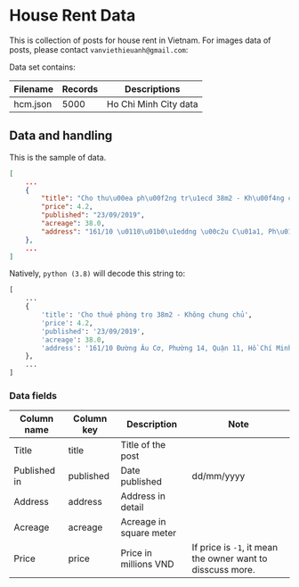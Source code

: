 # House Rent Data

This is collection of posts for house rent in Vietnam. For images data of posts, please contact `vanviethieuanh@gmail.com`:

Data set contains:

| Filename | Records | Descriptions          |
| -------- | ------- | --------------------- |
| hcm.json | 5000    | Ho Chi Minh City data |

## Data and handling

This is the sample of data.

```json
[
    ...
    {
        "title": "Cho thu\u00ea ph\u00f2ng tr\u1ecd 38m2 - Kh\u00f4ng chung ch\u1ee7",
        "price": 4.2,
        "published": "23/09/2019",
        "acreage": 38.0,
        "address": "161/10 \u0110\u01b0\u1eddng \u00c2u C\u01a1, Ph\u01b0\u1eddng 14, Qu\u1eadn 11, H\u1ed3 Ch\u00ed Minh"
    },
    ...
]
```

Natively, `python (3.8)` will decode this string to:

```python
[
    ...
    {
        'title': 'Cho thuê phòng trọ 38m2 - Không chung chủ',
        'price': 4.2, 
        'published': '23/09/2019', 
        'acreage': 38.0, 
        'address': '161/10 Đường Âu Cơ, Phường 14, Quận 11, Hồ Chí Minh'
    },
    ...
]
```



### Data fields

| Column name  | Column key | Description             | Note                                                       |
| ------------ | ---------- | ----------------------- | ---------------------------------------------------------- |
| Title        | title      | Title of the post       |                                                            |
| Published in | published  | Date published          | dd/mm/yyyy                                                 |
| Address      | address    | Address in detail       |                                                            |
| Acreage      | acreage    | Acreage in square meter |                                                            |
| Price        | price      | Price in millions VND   | If price is `-1`, it mean the owner want to disscuss more. |

